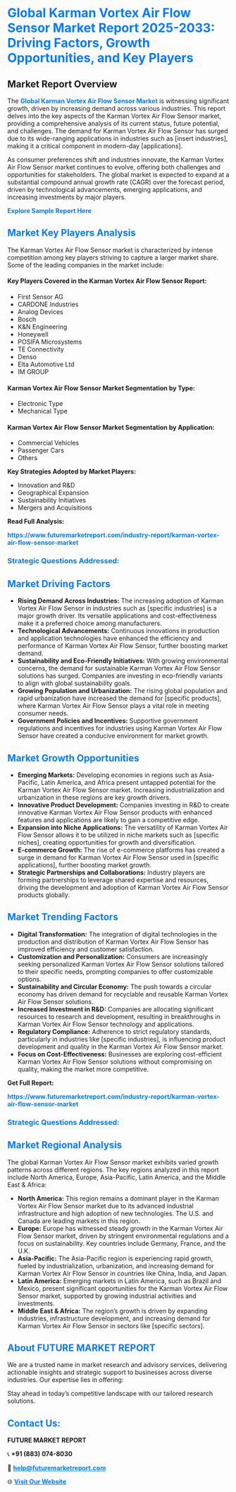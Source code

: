 <h1 style="color: #007BFF;">Global Karman Vortex Air Flow Sensor Market Report 2025-2033: Driving Factors, Growth Opportunities, and Key Players</h1>

<section id="overview">
<h2>Market Report Overview</h2>
<p>The <a href="https://www.futuremarketreport.com/industry-report/karman-vortex-air-flow-sensor-market" style="color: #007BFF; text-decoration: none;"><strong>Global Karman Vortex Air Flow Sensor Market</strong></a> is witnessing significant growth, driven by increasing demand across various industries. This report delves into the key aspects of the Karman Vortex Air Flow Sensor market, providing a comprehensive analysis of its current status, future potential, and challenges. The demand for Karman Vortex Air Flow Sensor has surged due to its wide-ranging applications in industries such as [insert industries], making it a critical component in modern-day [applications].</p>
<p>As consumer preferences shift and industries innovate, the Karman Vortex Air Flow Sensor market continues to evolve, offering both challenges and opportunities for stakeholders. The global market is expected to expand at a substantial compound annual growth rate (CAGR) over the forecast period, driven by technological advancements, emerging applications, and increasing investments by major players.</p>
</section>

<section id="overview">
<p><a href="https://www.futuremarketreport.com/request-sample/reportId=75621" style="color: #007BFF; text-decoration: none;"><strong>Explore Sample Report Here</strong></a></p>
</section>

<section id="key-players">
<h2 style="color: #007BFF;">Market Key Players Analysis</h2>
<p>The Karman Vortex Air Flow Sensor market is characterized by intense competition among key players striving to capture a larger market share. Some of the leading companies in the market include:</p>
<h4>Key Players Covered in the Karman Vortex Air Flow Sensor Report:</h4>
<ul><li>First Sensor AG</li><li>CARDONE Industries</li><li>Analog Devices</li><li>Bosch</li><li>K&amp;N Engineering</li><li>Honeywell</li><li>POSIFA Microsystems</li><li>TE Connectivity</li><li>Denso</li><li>Elta Automotive Ltd</li><li>IM GROUP</li></ul>
<h4>Karman Vortex Air Flow Sensor Market Segmentation by Type:</h4>
<ul><li>Electronic Type</li><li>Mechanical Type</li></ul>

<h4>Karman Vortex Air Flow Sensor Market Segmentation by Application:</h4>
<ul><li>Commercial Vehicles</li><li>Passenger Cars</li><li>Others</li></ul>
<p><strong>Key Strategies Adopted by Market Players:</strong></p>
<ul>
<li>Innovation and R&D</li>
<li>Geographical Expansion</li>
<li>Sustainability Initiatives</li>
<li>Mergers and Acquisitions</li>
</ul>
</section>

<section>
<p><strong>Read Full Analysis: </strong></p><a href="https://www.futuremarketreport.com/industry-report/karman-vortex-air-flow-sensor-market" style="color: #007BFF; text-decoration: none;"><strong>https://www.futuremarketreport.com/industry-report/karman-vortex-air-flow-sensor-market</strong></a>
<h3 style="color: #007BFF;">Strategic Questions Addressed:</h3>
</section>

<section id="driving-factors">
<h2 style="color: #007BFF;">Market Driving Factors</h2>
<ul>
<li><strong>Rising Demand Across Industries:</strong> The increasing adoption of Karman Vortex Air Flow Sensor in industries such as [specific industries] is a major growth driver. Its versatile applications and cost-effectiveness make it a preferred choice among manufacturers.</li>
<li><strong>Technological Advancements:</strong> Continuous innovations in production and application technologies have enhanced the efficiency and performance of Karman Vortex Air Flow Sensor, further boosting market demand.</li>
<li><strong>Sustainability and Eco-Friendly Initiatives:</strong> With growing environmental concerns, the demand for sustainable Karman Vortex Air Flow Sensor solutions has surged. Companies are investing in eco-friendly variants to align with global sustainability goals.</li>
<li><strong>Growing Population and Urbanization:</strong> The rising global population and rapid urbanization have increased the demand for [specific products], where Karman Vortex Air Flow Sensor plays a vital role in meeting consumer needs.</li>
<li><strong>Government Policies and Incentives:</strong> Supportive government regulations and incentives for industries using Karman Vortex Air Flow Sensor have created a conducive environment for market growth.</li>
</ul>
</section>

<section id="growth-opportunities">
<h2 style="color: #007BFF;">Market Growth Opportunities</h2>
<ul>
<li><strong>Emerging Markets:</strong> Developing economies in regions such as Asia-Pacific, Latin America, and Africa present untapped potential for the Karman Vortex Air Flow Sensor market. Increasing industrialization and urbanization in these regions are key growth drivers.</li>
<li><strong>Innovative Product Development:</strong> Companies investing in R&D to create innovative Karman Vortex Air Flow Sensor products with enhanced features and applications are likely to gain a competitive edge.</li>
<li><strong>Expansion into Niche Applications:</strong> The versatility of Karman Vortex Air Flow Sensor allows it to be utilized in niche markets such as [specific niches], creating opportunities for growth and diversification.</li>
<li><strong>E-commerce Growth:</strong> The rise of e-commerce platforms has created a surge in demand for Karman Vortex Air Flow Sensor used in [specific applications], further boosting market growth.</li>
<li><strong>Strategic Partnerships and Collaborations:</strong> Industry players are forming partnerships to leverage shared expertise and resources, driving the development and adoption of Karman Vortex Air Flow Sensor products globally.</li>
</ul>
</section>

<section id="trending-factors">
<h2 style="color: #007BFF;">Market Trending Factors</h2>
<ul>
<li><strong>Digital Transformation:</strong> The integration of digital technologies in the production and distribution of Karman Vortex Air Flow Sensor has improved efficiency and customer satisfaction.</li>
<li><strong>Customization and Personalization:</strong> Consumers are increasingly seeking personalized Karman Vortex Air Flow Sensor solutions tailored to their specific needs, prompting companies to offer customizable options.</li>
<li><strong>Sustainability and Circular Economy:</strong> The push towards a circular economy has driven demand for recyclable and reusable Karman Vortex Air Flow Sensor solutions.</li>
<li><strong>Increased Investment in R&D:</strong> Companies are allocating significant resources to research and development, resulting in breakthroughs in Karman Vortex Air Flow Sensor technology and applications.</li>
<li><strong>Regulatory Compliance:</strong> Adherence to strict regulatory standards, particularly in industries like [specific industries], is influencing product development and quality in the Karman Vortex Air Flow Sensor market.</li>
<li><strong>Focus on Cost-Effectiveness:</strong> Businesses are exploring cost-efficient Karman Vortex Air Flow Sensor solutions without compromising on quality, making the market more competitive.</li>
</ul>
</section>

<section>
<p><strong>Get Full Report: </strong></p><a href="https://www.futuremarketreport.com/industry-report/karman-vortex-air-flow-sensor-market" style="color: #007BFF; text-decoration: none;"><strong>https://www.futuremarketreport.com/industry-report/karman-vortex-air-flow-sensor-market</strong></a>
<h3 style="color: #007BFF;">Strategic Questions Addressed:</h3>
</section>


<section id="regional-analysis">
<h2 style="color: #007BFF;">Market Regional Analysis</h2>
<p>The global Karman Vortex Air Flow Sensor market exhibits varied growth patterns across different regions. The key regions analyzed in this report include North America, Europe, Asia-Pacific, Latin America, and the Middle East & Africa:</p>
<ul>
<li><strong>North America:</strong> This region remains a dominant player in the Karman Vortex Air Flow Sensor market due to its advanced industrial infrastructure and high adoption of new technologies. The U.S. and Canada are leading markets in this region.</li>
<li><strong>Europe:</strong> Europe has witnessed steady growth in the Karman Vortex Air Flow Sensor market, driven by stringent environmental regulations and a focus on sustainability. Key countries include Germany, France, and the U.K.</li>
<li><strong>Asia-Pacific:</strong> The Asia-Pacific region is experiencing rapid growth, fueled by industrialization, urbanization, and increasing demand for Karman Vortex Air Flow Sensor in countries like China, India, and Japan.</li>
<li><strong>Latin America:</strong> Emerging markets in Latin America, such as Brazil and Mexico, present significant opportunities for the Karman Vortex Air Flow Sensor market, supported by growing industrial activities and investments.</li>
<li><strong>Middle East & Africa:</strong> The region’s growth is driven by expanding industries, infrastructure development, and increasing demand for Karman Vortex Air Flow Sensor in sectors like [specific sectors].</li>
</ul>
</section>

<footer>
<h2 style="color: #007BFF;">About FUTURE MARKET REPORT</h2>
<p>We are a trusted name in market research and advisory services, delivering actionable insights and strategic support to businesses across diverse industries. Our expertise lies in offering:</p>

<p>Stay ahead in today’s competitive landscape with our tailored research solutions.</p>

<h2 style="color: #007BFF;">Contact Us:</h2>
<p><strong>FUTURE MARKET REPORT</strong></p>
<p>📞 <strong>+91 (883) 074-8030</strong></p>
<p>📧 <strong><a href="mailto:help@futuremarketreport.com" style="color: #007BFF;">help@futuremarketreport.com</a></strong></p>
<p>🌐 <strong><a href="https://www.futuremarketreport.com/" style="color: #007BFF;">Visit Our Website</a></strong></p>
</footer>